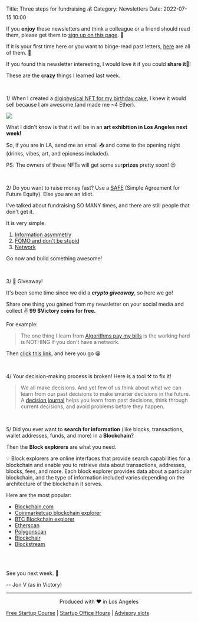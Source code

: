 Title: Three steps for fundraising 💰
Category: Newsletters
Date: 2022-07-15 10:00

If you **enjoy** these newsletters and think a colleague or a friend should read them, please get them to [sign up on this page](https://jon.io/). 📝

If it is your first time here or you want to binge-read past letters, [here](https://jon.io/category/newsletters) are all of them. 📰

If you found this newsletter interesting, I would love it if you could **share it**🔗!

These are the **crazy** things I learned last week.

<br>

1/ When I created a [digiphysical NFT for my birthday cake](https://jon.io/my-birthday-cake-as-an-nft), I knew it would sell because I am awesome (and made me ~4 Ether).

![](https://sendfoxprod.b-cdn.net/media/HioRPgP4Rxg2jnTCPcH3euqSoE82tS0RXQtH04yg16325)

What I didn't know is that it will be in an **art exhibition in Los Angeles next week!**

So, if you are in LA, send me an email 📥 and come to the opening night (drinks, vibes, art, and epicness included).

PS: The owners of these NFTs will get some sur**prizes** pretty soon! 😉

<br>


2/ Do you want to raise money fast? Use a [SAFE](https://www.ycombinator.com/documents) (Simple Agreement for Future Equity). Else you are an idiot.

I've talked about fundraising SO MANY times, and there are still people that don't get it.

It is very simple.

1. [Information asymmetry](https://jon.io/fund-you-how-to-make-fundraising-1000x-times-easier)
2. [FOMO and don't be stupid](https://www.youtube.com/watch?v=1a72RHOZHvs)
3. [Network](https://www.youtube.com/watch?v=knfsx0KisV4)

Go now and build something awesome!

<br>

3/ 📢 Giveaway!

It's been some time since we did a _**crypto giveaway**_, so here we go!

Share one thing you gained from my newsletter on your social media and collect ✌️ **99 $Victory coins for free.**

For example:
> The one thing I learn from [Algorithms pay my bills](https://jon.io/) is the working hard is NOTHING if you don't have a network.

Then [click this link](https://victory.jon.io/claim/longtimenoseeisee), and here you go 😀

<br>

4/ Your decision-making process is broken! Here is a tool ⚒️ to fix it!

> We all make decisions. And yet few of us think about what we can learn from our past decisions to make smarter decisions in the future. A [decision journal](https://fs.blog/decision-journal/) helps you learn from past decisions, think through current decisions, and avoid problems before they happen.

<br>

5/ Did you ever want to **search for information** (like blocks, transactions, wallet addresses, funds, and more)  in a **Blockchain**?

Then the **Block explorers** are what you need. 

💡 Block explorers are online interfaces that provide search capabilities for a blockchain and enable you to retrieve data about transactions, addresses, blocks, fees, and more. Each block explorer provides data about a particular blockchain, and the type of information included varies depending on the architecture of the blockchain it serves.

Here are the most popular:

* [Blockchain.com ](https://www.blockchain.com/explorer)
* [Coinmarketcap blockchain explorer](https://blockchain.coinmarketcap.com/)
* [BTC Blockchain explorer](https://explorer.btc.com/)
* [Etherscan](https://etherscan.io/)
* [Polygonscan](https://polygonscan.com/)
* [Blockchair](https://blockchair.com/)
* [Blockstream](https://blockstream.info/)

<br>

<br>

See you next week. 🚀

-- Jon V (as in Victory)

---

<div align="center">
  Produced with ❤️ in Los Angeles
</div>

[Free Startup Course](https://jon.io/pages/built-to-fail) | [Startup Office Hours](https://jon.io/startup-office-hours) | [Advisory slots](https://jon.io/advisory)

